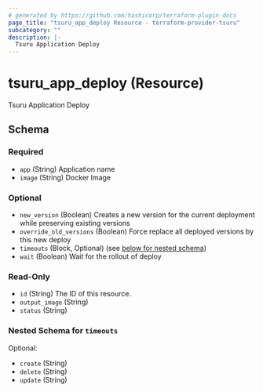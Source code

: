 ```yaml
---
# generated by https://github.com/hashicorp/terraform-plugin-docs
page_title: "tsuru_app_deploy Resource - terraform-provider-tsuru"
subcategory: ""
description: |-
  Tsuru Application Deploy
---
```


# tsuru_app_deploy (Resource)

Tsuru Application Deploy



<!-- schema generated by tfplugindocs -->
## Schema

### Required

- `app` (String) Application name
- `image` (String) Docker Image

### Optional

- `new_version` (Boolean) Creates a new version for the current deployment while preserving existing versions
- `override_old_versions` (Boolean) Force replace all deployed versions by this new deploy
- `timeouts` (Block, Optional) (see [below for nested schema](#nestedblock--timeouts))
- `wait` (Boolean) Wait for the rollout of deploy

### Read-Only

- `id` (String) The ID of this resource.
- `output_image` (String)
- `status` (String)

<a id="nestedblock--timeouts"></a>
### Nested Schema for `timeouts`

Optional:

- `create` (String)
- `delete` (String)
- `update` (String)


